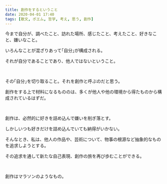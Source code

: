 ```yaml
---
title: 創作をするということ
date: 2020-04-01 17:40
tags: [散文, ポエム, 哲学, 考え, 思う, 創作]
---
```


今まで自分が、調べたこと、訪れた場所、感じたこと、考えたこと、好きなこと、嫌いなこと。

いろんなことが混ざりあって｢自分｣が構成される。

それが自分であることであり、他人ではないということ。

<!-- more -->

</br>

その｢自分｣を切り取ること。それを創作と呼ぶのだと思う。

創作をする上で材料になるもののは、多くが他人や他の環境から得たものから構成されているはずだ。

</br>

創作は、必然的に好きを詰め込んで嫌いを削ぎ落とす。

しかしいつも好きだけを詰め込んでいても納得がいかない。

そんなとき、私は、他人の作品や、芸術について、物事の根源など抽象的なものを追求しようとする。

その追求を通して新たな自己表現、創作の旅を再び歩むことができる。

</br>

創作はマラソンのようなもの。
